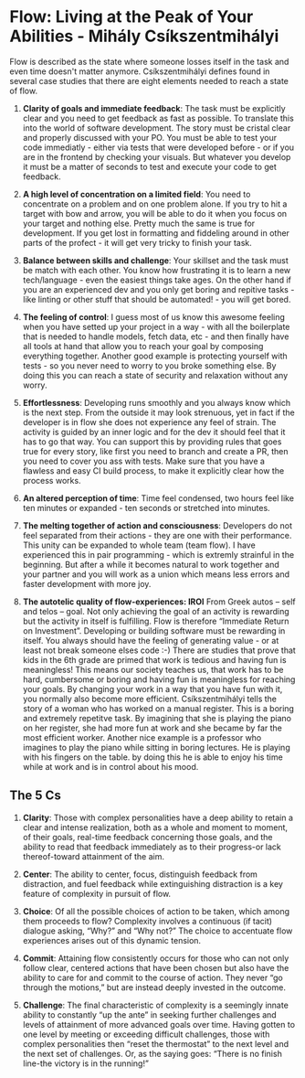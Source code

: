 # Flow: Living at the Peak of Your Abilities - Mihály Csíkszentmihályi
Flow is described as the state where someone losses itself in the task and even time doesn't matter anymore.
Csíkszentmihályi defines found in several case studies that there are eight elements needed to reach a state of flow.  
1. **Clarity of goals and immediate feedback**: The task must be explicitly clear and you need to get feedback as fast as possible. To translate this into the world of software development. The story must be cristal clear and properly discussed with your PO. You must be able to test your code immediatly - either via tests that were developed before - or if you are in the frontend by checking your visuals. But whatever you develop it must be a matter of seconds to test and execute your code to get feedback.

2. **A high level of concentration on a limited field**: You need to concentrate on a problem and on one problem alone. If you try to hit a target with bow and arrow, you will be able to do it when you focus on your target and nothing else. Pretty much the same is true for development. If you get lost in formatting and fiddeling around in other parts of the profect - it will get very tricky to finish your task.

3. **Balance between skills and challenge**: Your skillset and the task must be match with each other. You know how frustrating it is to learn a new tech/language - even the easiest things take ages. On the other hand if you are an experienced dev and you only get boring and repitive tasks - like linting or other stuff that should be automated! - you will get bored.

4. **The feeling of control**: I guess most of us know this awesome feeling when you have setted up your project in a way - with all the boilerplate that is needed to handle models, fetch data, etc - and then finally have all tools at hand that allow you to reach your goal by composing everything together. Another good example is protecting yourself with tests - so you never need to worry to you broke something else. By doing this you can reach a state of security and relaxation without any worry.

5. **Effortlessness**: Developing runs smoothly and you always know which is the next step. From the outside it may look strenuous, yet in fact if the developer is in flow she does not experience any feel of strain. The activity is guided by an inner logic and for the dev it should feel that it has to go that way. 
You can support this by providing rules that goes true for every story, like first you need to branch and create a PR, then you need to cover you ass with tests. Make sure that you have a flawless and easy CI build process, to make it explicitly clear how the process works.

6. **An altered perception of time**: Time feel condensed, two hours feel like ten minutes or expanded - ten seconds or stretched into minutes.

7. **The melting together of action and consciousness**: Developers do not feel separated from their actions - they are one with their performance. This unity can be expanded to whole team (team flow). I have experienced this in pair programming - which is extremly strainful in the beginning. But after a while it becomes natural to work together and your partner and you will work as a union which means less errors and faster development with more joy.

8. **The autotelic quality of flow-experiences: IROI** From Greek autos – self and telos – goal. Not only achieving the goal of an activity is rewarding but the activity in itself is fulfilling. Flow is therefore “Immediate Return on Investment”.
Developing or building software must be rewarding in itself. You always should have the feeling of generating value - or at least not break someone elses code :-) There are studies that prove that kids in the 6th grade are primed that work is tedious and having fun is meaningless! This means our society teaches us, that work has to be hard, cumbersome or boring and having fun is meaningless for reaching your goals. By changing your work in a way that you have fun with it, you normally also become more efficient. Csíkszentmihályi tells the story of a woman who has worked on a manual register. This is a boring and extremely repetitve task. By imagining that she is playing the piano on her register, she had more fun at work and she became by far the most efficient worker. Another nice example is a professor who imagines to play the piano while sitting in boring lectures. He is playing with his fingers on the table. by doing this he is able to enjoy his time while at work and is in control about his mood.

## The 5 Cs

1. **Clarity**: Those with complex personalities have a deep ability to retain a clear and intense realization, both as a whole and moment to moment, of their goals, real-time feedback concerning those goals, and the ability to read that feedback immediately as to their progress-or lack thereof-toward attainment of the aim.

2. **Center**: The ability to center, focus, distinguish feedback from distraction, and fuel feedback while extinguishing distraction is a key feature of complexity in pursuit of flow.

3. **Choice**: Of all the possible choices of action to be taken, which among them proceeds to flow? Complexity involves a continuous (if tacit) dialogue asking, “Why?” and “Why not?” The choice to accentuate flow experiences arises out of this dynamic tension.

4. **Commit**: Attaining flow consistently occurs for those who can not only follow clear, centered actions that have been chosen but also have the ability to care for and commit to the course of action. They never “go through the motions,” but are instead deeply invested in the outcome.

5. **Challenge**: The final characteristic of complexity is a seemingly innate ability to constantly “up the ante” in seeking further challenges and levels of attainment of more advanced goals over time. Having gotten to one level by meeting or exceeding difficult challenges, those with complex personalities then “reset the thermostat” to the next level and the next set of challenges. Or, as the saying goes: “There is no finish line-the victory is in the running!”